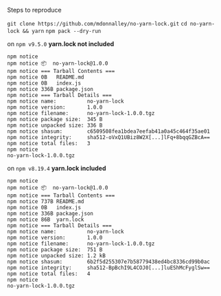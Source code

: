 Steps to reproduce

`git clone https://github.com/mdonnalley/no-yarn-lock.git`
`cd no-yarn-lock && yarn`
`npm pack --dry-run`

on `npm v9.5.0` **yarn.lock not included**
```
npm notice
npm notice 📦  no-yarn-lock@1.0.0
npm notice === Tarball Contents ===
npm notice 0B   README.md
npm notice 0B   index.js
npm notice 336B package.json
npm notice === Tarball Details ===
npm notice name:          no-yarn-lock
npm notice version:       1.0.0
npm notice filename:      no-yarn-lock-1.0.0.tgz
npm notice package size:  345 B
npm notice unpacked size: 336 B
npm notice shasum:        c6509508fea1bdea7eefab41a0a45c464f35ae01
npm notice integrity:     sha512-oVxQ1UBiz8W2X[...]lFq+8bqqGZBcA==
npm notice total files:   3
npm notice
no-yarn-lock-1.0.0.tgz
```


on `npm v8.19.4` **yarn.lock included**

```
npm notice
npm notice 📦  no-yarn-lock@1.0.0
npm notice === Tarball Contents ===
npm notice 737B README.md
npm notice 0B   index.js
npm notice 336B package.json
npm notice 86B  yarn.lock
npm notice === Tarball Details ===
npm notice name:          no-yarn-lock
npm notice version:       1.0.0
npm notice filename:      no-yarn-lock-1.0.0.tgz
npm notice package size:  751 B
npm notice unpacked size: 1.2 kB
npm notice shasum:        6b2f5d255307e7b58779438ed4bc8336cd99b0ac
npm notice integrity:     sha512-BpBchI9L4COJ0[...]luEShMcFyglSw==
npm notice total files:   4
npm notice
no-yarn-lock-1.0.0.tgz
```

